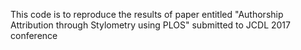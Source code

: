 This code is to reproduce the results of paper entitled "Authorship Attribution through Stylometry using PLOS" submitted to JCDL 2017 conference
